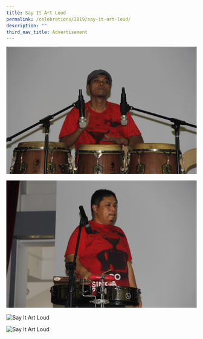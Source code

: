 ```yaml
---
title: Say It Art Loud
permalink: /celebrations/2019/say-it-art-loud/
description: ""
third_nav_title: Advertisement
---
```

![Say It Art Loud](/images/Celebrations/2019/Say%20It%20Art%20Loud/sial1.jpg)

![Say It Art Loud](/images/Celebrations/2019/Say%20It%20Art%20Loud/sial2.jpg)

![Say It Art Loud](/images/Celebrations/2019/Say%20It%20Art%20Loud/sial3.jpg)

![Say It Art Loud](/images/Celebrations/2019/Say%20It%20Art%20Loud/sial4.jpg)
